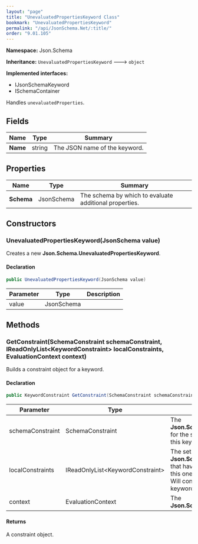 ```yaml
---
layout: "page"
title: "UnevaluatedPropertiesKeyword Class"
bookmark: "UnevaluatedPropertiesKeyword"
permalink: "/api/JsonSchema.Net/:title/"
order: "9.01.105"
---
```

**Namespace:** Json.Schema

**Inheritance:**
`UnevaluatedPropertiesKeyword`
 🡒 
`object`

**Implemented interfaces:**

- IJsonSchemaKeyword
- ISchemaContainer

Handles `unevaluatedProperties`.

## Fields

| Name | Type | Summary |
|---|---|---|
| **Name** | string | The JSON name of the keyword. |

## Properties

| Name | Type | Summary |
|---|---|---|
| **Schema** | JsonSchema | The schema by which to evaluate additional properties. |

## Constructors

### UnevaluatedPropertiesKeyword(JsonSchema value)

Creates a new **Json.Schema.UnevaluatedPropertiesKeyword**.

#### Declaration

```c#
public UnevaluatedPropertiesKeyword(JsonSchema value)
```

| Parameter | Type | Description |
|---|---|---|
| value | JsonSchema |  |


## Methods

### GetConstraint(SchemaConstraint schemaConstraint, IReadOnlyList\<KeywordConstraint\> localConstraints, EvaluationContext context)

Builds a constraint object for a keyword.

#### Declaration

```c#
public KeywordConstraint GetConstraint(SchemaConstraint schemaConstraint, IReadOnlyList<KeywordConstraint> localConstraints, EvaluationContext context)
```

| Parameter | Type | Description |
|---|---|---|
| schemaConstraint | SchemaConstraint | The **Json.Schema.SchemaConstraint** for the schema object that houses this keyword. |
| localConstraints | IReadOnlyList\<KeywordConstraint\> | The set of other **Json.Schema.KeywordConstraint**s that have been processed prior to this one.<br>Will contain the constraints for keyword dependencies. |
| context | EvaluationContext | The **Json.Schema.EvaluationContext**. |


#### Returns

A constraint object.

